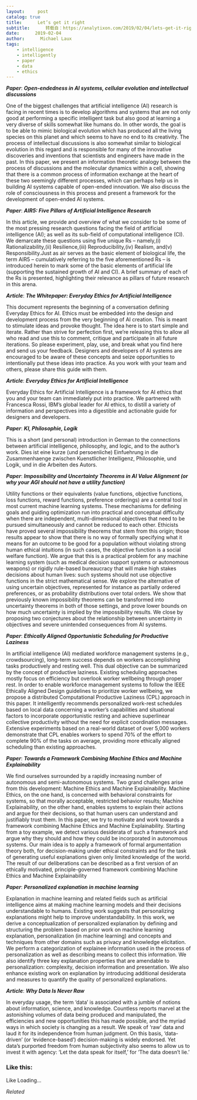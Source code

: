 ```yaml
---
layout:     post
catalog: true
title:      Let’s get it right
subtitle:      转载自：https://analytixon.com/2019/02/04/lets-get-it-right-8/
date:      2019-02-04
author:      Michael Laux
tags:
    - intelligence
    - intelligently
    - paper
    - data
    - ethics
---
```


***Paper***: ***Open-endedness in AI systems, cellular evolution and intellectual discussions***

One of the biggest challenges that artificial intelligence (AI) research is facing in recent times is to develop algorithms and systems that are not only good at performing a specific intelligent task but also good at learning a very diverse of skills somewhat like humans do. In other words, the goal is to be able to mimic biological evolution which has produced all the living species on this planet and which seems to have no end to its creativity. The process of intellectual discussions is also somewhat similar to biological evolution in this regard and is responsible for many of the innovative discoveries and inventions that scientists and engineers have made in the past. In this paper, we present an information theoretic analogy between the process of discussions and the molecular dynamics within a cell, showing that there is a common process of information exchange at the heart of these two seemingly different processes, which can perhaps help us in building AI systems capable of open-ended innovation. We also discuss the role of consciousness in this process and present a framework for the development of open-ended AI systems.

***Paper***: ***AIR5: Five Pillars of Artificial Intelligence Research***

In this article, we provide and overview of what we consider to be some of the most pressing research questions facing the field of artificial intelligence (AI); as well as its sub-field of computational intelligence (CI). We demarcate these questions using five unique Rs – namely,(i) Rationalizability,(ii) Resilience,(iii) Reproducibility,(iv) Realism, and(v) Responsibility.Just as air serves as the basic element of biological life, the term AIR5 – cumulatively referring to the five aforementioned Rs – is introduced herein to mark some of the basic elements of artificial life (supporting the sustained growth of AI and CI). A brief summary of each of the Rs is presented, highlighting their relevance as pillars of future research in this arena.

***Article***: ***The Whitepaper: Everyday Ethics for Artificial Intelligence***

This document represents the beginning of a conversation defining Everyday Ethics for AI. Ethics must be embedded into the design and development process from the very beginning of AI creation. This is meant to stimulate ideas and provoke thought. The idea here is to start simple and iterate. Rather than strive for perfection first, we’re releasing this to allow all who read and use this to comment, critique and participate in all future iterations. So please experiment, play, use, and break what you find here and send us your feedback. Designers and developers of AI systems are encouraged to be aware of these concepts and seize opportunities to intentionally put these ideas into practice. As you work with your team and others, please share this guide with them.

***Article***: ***Everyday Ethics for Artificial Intelligence***

Everyday Ethics for Artificial Intelligence is a framework for AI ethics that you and your team can immediately put into practice. We partnered with Francesca Rossi, IBM’s global leader for AI ethics, to distill a variety of information and perspectives into a digestible and actionable guide for designers and developers.

***Paper***: ***KI, Philosophie, Logik***

This is a short (and personal) introduction in German to the connections between artificial intelligence, philosophy, and logic, and to the author’s work. Dies ist eine kurze (und persoenliche) Einfuehrung in die Zusammenhaenge zwischen Kuenstlicher Intelligenz, Philosophie, und Logik, und in die Arbeiten des Autors.

***Paper***: ***Impossibility and Uncertainty Theorems in AI Value Alignment (or why your AGI should not have a utility function)***

Utility functions or their equivalents (value functions, objective functions, loss functions, reward functions, preference orderings) are a central tool in most current machine learning systems. These mechanisms for defining goals and guiding optimization run into practical and conceptual difficulty when there are independent, multi-dimensional objectives that need to be pursued simultaneously and cannot be reduced to each other. Ethicists have proved several impossibility theorems that stem from this origin; those results appear to show that there is no way of formally specifying what it means for an outcome to be good for a population without violating strong human ethical intuitions (in such cases, the objective function is a social welfare function). We argue that this is a practical problem for any machine learning system (such as medical decision support systems or autonomous weapons) or rigidly rule-based bureaucracy that will make high stakes decisions about human lives: such systems should not use objective functions in the strict mathematical sense. We explore the alternative of using uncertain objectives, represented for instance as partially ordered preferences, or as probability distributions over total orders. We show that previously known impossibility theorems can be transformed into uncertainty theorems in both of those settings, and prove lower bounds on how much uncertainty is implied by the impossibility results. We close by proposing two conjectures about the relationship between uncertainty in objectives and severe unintended consequences from AI systems.

***Paper***: ***Ethically Aligned Opportunistic Scheduling for Productive Laziness***

In artificial intelligence (AI) mediated workforce management systems (e.g., crowdsourcing), long-term success depends on workers accomplishing tasks productively and resting well. This dual objective can be summarized by the concept of productive laziness. Existing scheduling approaches mostly focus on efficiency but overlook worker wellbeing through proper rest. In order to enable workforce management systems to follow the IEEE Ethically Aligned Design guidelines to prioritize worker wellbeing, we propose a distributed Computational Productive Laziness (CPL) approach in this paper. It intelligently recommends personalized work-rest schedules based on local data concerning a worker’s capabilities and situational factors to incorporate opportunistic resting and achieve superlinear collective productivity without the need for explicit coordination messages. Extensive experiments based on a real-world dataset of over 5,000 workers demonstrate that CPL enables workers to spend 70% of the effort to complete 90% of the tasks on average, providing more ethically aligned scheduling than existing approaches.

***Paper***: ***Towards a Framework Combining Machine Ethics and Machine Explainability***

We find ourselves surrounded by a rapidly increasing number of autonomous and semi-autonomous systems. Two grand challenges arise from this development: Machine Ethics and Machine Explainability. Machine Ethics, on the one hand, is concerned with behavioral constraints for systems, so that morally acceptable, restricted behavior results; Machine Explainability, on the other hand, enables systems to explain their actions and argue for their decisions, so that human users can understand and justifiably trust them. In this paper, we try to motivate and work towards a framework combining Machine Ethics and Machine Explainability. Starting from a toy example, we detect various desiderata of such a framework and argue why they should and how they could be incorporated in autonomous systems. Our main idea is to apply a framework of formal argumentation theory both, for decision-making under ethical constraints and for the task of generating useful explanations given only limited knowledge of the world. The result of our deliberations can be described as a first version of an ethically motivated, principle-governed framework combining Machine Ethics and Machine Explainability

***Paper***: ***Personalized explanation in machine learning***

Explanation in machine learning and related fields such as artificial intelligence aims at making machine learning models and their decisions understandable to humans. Existing work suggests that personalizing explanations might help to improve understandability. In this work, we derive a conceptualization of personalized explanation by defining and structuring the problem based on prior work on machine learning explanation, personalization (in machine learning) and concepts and techniques from other domains such as privacy and knowledge elicitation. We perform a categorization of explainee information used in the process of personalization as well as describing means to collect this information. We also identify three key explanation properties that are amendable to personalization: complexity, decision information and presentation. We also enhance existing work on explanation by introducing additional desiderata and measures to quantify the quality of personalized explanations.

***Article***: ***Why Data Is Never Raw***

In everyday usage, the term ‘data’ is associated with a jumble of notions about information, science, and knowledge. Countless reports marvel at the astonishing volumes of data being produced and manipulated, the efficiencies and new opportunities this has made possible, and the myriad ways in which society is changing as a result. We speak of ‘raw’ data and laud it for its independence from human judgment. On this basis, ‘data-driven’ (or ‘evidence-based’) decision-making is widely endorsed. Yet data’s purported freedom from human subjectivity also seems to allow us to invest it with agency: ‘Let the data speak for itself,’ for ‘The data doesn’t lie.’





### Like this:

Like Loading...


*Related*

